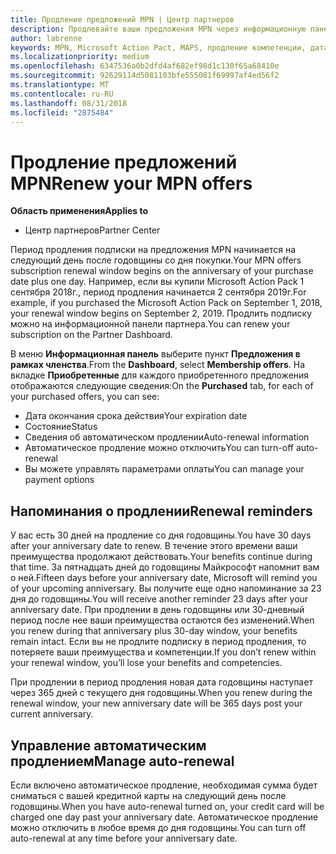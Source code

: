 ```yaml
---
title: Продление предложений MPN | Центр партнеров
description: Продлевайте ваши предложения MPN через информационную панель партнера
author: labrenne
keywords: MPN, Microsoft Action Pact, MAPS, продление компетенции, дата продления
ms.localizationpriority: medium
ms.openlocfilehash: 6347536a0b2dfd4af682ef98d1c130f65a68410e
ms.sourcegitcommit: 92629114d5081103bfe555081f69997af4ed56f2
ms.translationtype: MT
ms.contentlocale: ru-RU
ms.lasthandoff: 08/31/2018
ms.locfileid: "2875484"
---
```

# <a name="renew-your-mpn-offers"></a><span data-ttu-id="d950d-104">Продление предложений MPN</span><span class="sxs-lookup"><span data-stu-id="d950d-104">Renew your MPN offers</span></span>

**<span data-ttu-id="d950d-105">Область применения</span><span class="sxs-lookup"><span data-stu-id="d950d-105">Applies to</span></span>**

- <span data-ttu-id="d950d-106">Центр партнеров</span><span class="sxs-lookup"><span data-stu-id="d950d-106">Partner Center</span></span>

<span data-ttu-id="d950d-107">Период продления подписки на предложения MPN начинается на следующий день после годовщины со дня покупки.</span><span class="sxs-lookup"><span data-stu-id="d950d-107">Your MPN offers subscription renewal window begins on the anniversary of your purchase date plus one day.</span></span> <span data-ttu-id="d950d-108">Например, если вы купили Microsoft Action Pack 1 сентября 2018г., период продления начинается 2 сентября 2019г.</span><span class="sxs-lookup"><span data-stu-id="d950d-108">For example, if you purchased the Microsoft Action Pack on September 1, 2018, your renewal window begins on September 2, 2019.</span></span> <span data-ttu-id="d950d-109">Продлить подписку можно на информационной панели партнера.</span><span class="sxs-lookup"><span data-stu-id="d950d-109">You can renew your subscription on the Partner Dashboard.</span></span>

<span data-ttu-id="d950d-110">В меню **Информационная панель** выберите пункт **Предложения в рамках членства**.</span><span class="sxs-lookup"><span data-stu-id="d950d-110">From the **Dashboard**, select **Membership offers**.</span></span>
<span data-ttu-id="d950d-111">На вкладке **Приобретенные** для каждого приобретенного предложения отображаются следующие сведения:</span><span class="sxs-lookup"><span data-stu-id="d950d-111">On the **Purchased** tab, for each of your purchased offers, you can see:</span></span>

- <span data-ttu-id="d950d-112">Дата окончания срока действия</span><span class="sxs-lookup"><span data-stu-id="d950d-112">Your expiration date</span></span>
- <span data-ttu-id="d950d-113">Состояние</span><span class="sxs-lookup"><span data-stu-id="d950d-113">Status</span></span>
- <span data-ttu-id="d950d-114">Сведения об автоматическом продлении</span><span class="sxs-lookup"><span data-stu-id="d950d-114">Auto-renewal information</span></span>
- <span data-ttu-id="d950d-115">Автоматическое продление можно отключить</span><span class="sxs-lookup"><span data-stu-id="d950d-115">You can turn-off auto-renewal</span></span>
- <span data-ttu-id="d950d-116">Вы можете управлять параметрами оплаты</span><span class="sxs-lookup"><span data-stu-id="d950d-116">You can manage your payment options</span></span>

## <a name="renewal-reminders"></a><span data-ttu-id="d950d-117">Напоминания о продлении</span><span class="sxs-lookup"><span data-stu-id="d950d-117">Renewal reminders</span></span>

<span data-ttu-id="d950d-118">У вас есть 30 дней на продление со дня годовщины.</span><span class="sxs-lookup"><span data-stu-id="d950d-118">You have 30 days after your anniversary date to renew.</span></span> <span data-ttu-id="d950d-119">В течение этого времени ваши преимущества продолжают действовать.</span><span class="sxs-lookup"><span data-stu-id="d950d-119">Your benefits continue during that time.</span></span> <span data-ttu-id="d950d-120">За пятнадцать дней до годовщины Майкрософт напомнит вам о ней.</span><span class="sxs-lookup"><span data-stu-id="d950d-120">Fifteen days before your anniversary date, Microsoft will remind you of your upcoming anniversary.</span></span> <span data-ttu-id="d950d-121">Вы получите еще одно напоминание за 23 дня до годовщины.</span><span class="sxs-lookup"><span data-stu-id="d950d-121">You will receive another reminder 23 days after your anniversary date.</span></span> <span data-ttu-id="d950d-122">При продлении в день годовщины или 30-дневный период после нее ваши преимущества остаются без изменений.</span><span class="sxs-lookup"><span data-stu-id="d950d-122">When you renew during that anniversary plus 30-day window, your benefits remain intact.</span></span> <span data-ttu-id="d950d-123">Если вы не продлите подписку в период продления, то потеряете ваши преимущества и компетенции.</span><span class="sxs-lookup"><span data-stu-id="d950d-123">If you don’t renew within your renewal window, you’ll lose your benefits and competencies.</span></span>

<span data-ttu-id="d950d-124">При продлении в период продления новая дата годовщины наступает через 365 дней с текущего дня годовщины.</span><span class="sxs-lookup"><span data-stu-id="d950d-124">When you renew during the renewal window, your new anniversary date will be 365 days post your current anniversary.</span></span>

## <a name="manage-auto-renewal"></a><span data-ttu-id="d950d-125">Управление автоматическим продлением</span><span class="sxs-lookup"><span data-stu-id="d950d-125">Manage auto-renewal</span></span>

<span data-ttu-id="d950d-126">Если включено автоматическое продление, необходимая сумма будет сниматься с вашей кредитной карты на следующий день после годовщины.</span><span class="sxs-lookup"><span data-stu-id="d950d-126">When you have auto-renewal turned on, your credit card will be charged one day past your anniversary date.</span></span> <span data-ttu-id="d950d-127">Автоматическое продление можно отключить в любое время до дня годовщины.</span><span class="sxs-lookup"><span data-stu-id="d950d-127">You can turn off auto-renewal at any time before your anniversary date.</span></span>